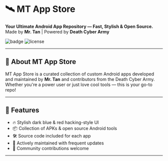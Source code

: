 # 🛰️ MT App Store

**Your Ultimate Android App Repository — Fast, Stylish & Open Source.**  
Made by **Mr. Tan** | Powered by **Death Cyber Army**

![badge](https://img.shields.io/badge/MT--App--Store-%20-black?logo=android&logoColor=green)
![license](https://img.shields.io/github/license/Tan-vai/MT-App-store-)

---

## 🧠 About MT App Store

MT App Store is a curated collection of custom Android apps developed and maintained by **Mr. Tan** and contributors from the Death Cyber Army.  
Whether you're a power user or just love cool tools — this is your go-to repo!



---

## 🚀 Features

- 🔥 Stylish dark blue & red hacking-style UI
- 📦 Collection of APKs & open source Android tools
- 🛠️ Source code included for each app
- 🧪 Actively maintained with frequent updates
- 🤝 Community contributions welcome

---



